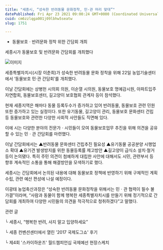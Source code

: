 ```yaml
---
title: "세종시, “성숙한 반려동물 문화정착, 민·관 머리 맞대”"
datePublished: Fri Apr 23 2021 09:00:24 GMT+0000 (Coordinated Universal Time)
cuid: cm6zzlqga001j09lbhw5seatw
slug: 1751

---
```



- 동물보호ㆍ반려문화 정착 위한 간담회 개최

세종시가 동물보호 및 반려문화 간담회를 개최했다

![이미지](https://cdn.hashnode.com/res/hashnode/image/upload/v1739248419536/d7fd0179-fcc0-47a6-bad0-588f7e46fd70.jpeg)

세종특별자치시(시장 이춘희)가 성숙한 반려동물 문화 정착을 위해 22일 농업기술센터에서 ‘동물보호 민·관 간담회’를 개최했다.

이날 간담회에는 상병헌 시의회 의원, 이순열 시의원, 동물보호 명예감시원, 아파트입주자연합회, 동물보호센터, 길고양이 보호협회 관계자 등이 참석했다.

현재 세종지역은 해마다 동물 등록두수가 증가하고 있어 반려동물, 동물보호 관련 민원 또한 증가하고 있는 실정이다. 또한 유기동물, 길고양이 관리, 동물보호 문화센터 건립 등 동물보호와 관련한 다양한 사회적 사안들도 직면해 있다.

이에 시는 다양한 분야의 전문가ㆍ시민들이 모여 동물보호업무 추진을 위해 의견을 공유할 수 있는 민ㆍ관 간담회를 마련했다.

이날 간담회에서는 ▲반려동물 문화센터 건립추진 필요성 ▲유기동물 공공분양 시행업소 확대 ▲유기견 발생방지를 위한 동물등록률 제고방안 ▲길고양이 급식소 설치·철거 등이 논의됐다. 특히 주민 의견이 첨예하게 대립한 사안에 대해서도 시민, 관련부서 등 향후 계속적인 소통을 통해 해결방안을 모색하기로 했다.

세종시는 간담회에서 논의된 내용에 대해 동물보호 정책에 반영하기 위해 구체적인 계획수립, 관련 예산 편성에 나설 예정이다.

이광태 농업축산과장은 “성숙한 반려동물 문화정착을 위해서는 민ㆍ관 협력이 필수 불가결”이라며, “사람과 동물이 함께 행복한 세종특별자치시를 만들기 위해 정기적으로 간담회를 개최하여 다양한 시민들의 의견을 적극적으로 청취하겠다”고 말했다.

관련 글

└ 세종시, “행복한 반려, 사지 말고 입양하세요”

└ 세종 컨벤션센터에서 열린 '2017 국제도그쇼' 후기

└ 제4회 '스카이하운즈' 월드챔피언십 국제예선 현장스케치